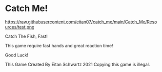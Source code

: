 # Catch Me!

https://raw.githubusercontent.com/eitan07/catch_me/main/Catch_Me/Resources/test.png


Catch The Fish, Fast!

This game require fast hands and great reaction time!

Good Luck!







This Game Created By Eitan Schwartz 2021
Copying this game is illegal.
